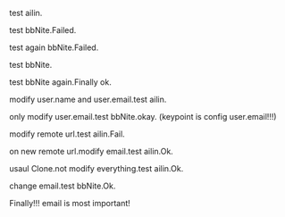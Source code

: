 test ailin.

test bbNite.Failed.

test again bbNite.Failed.

test bbNite.

test bbNite again.Finally ok.

modify user.name and user.email.test ailin.

only modify user.email.test bbNite.okay.
(keypoint is config user.email!!!)

modify remote url.test ailin.Fail.

on new remote url.modify email.test ailin.Ok.

usaul Clone.not modify everything.test ailin.Ok.

change email.test bbNite.Ok.

Finally!!! email is most important!